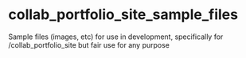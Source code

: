 # collab_portfolio_site_sample_files
Sample files (images, etc) for use in development, specifically for /collab_portfolio_site but fair use for any purpose
